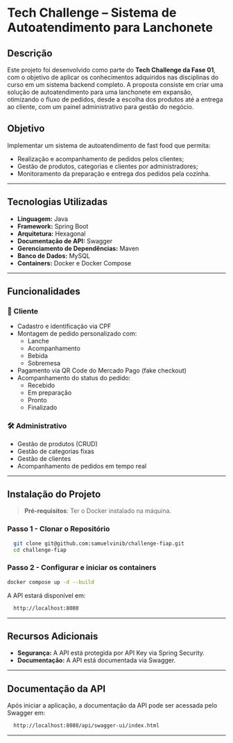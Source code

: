 # Tech Challenge – Sistema de Autoatendimento para Lanchonete

## Descrição

Este projeto foi desenvolvido como parte do **Tech Challenge da Fase 01**, com o objetivo de aplicar os conhecimentos adquiridos nas disciplinas do curso em um sistema backend completo. A proposta consiste em criar uma solução de autoatendimento para uma lanchonete em expansão, otimizando o fluxo de pedidos, desde a escolha dos produtos até a entrega ao cliente, com um painel administrativo para gestão do negócio.

## Objetivo

Implementar um sistema de autoatendimento de fast food que permita:
- Realização e acompanhamento de pedidos pelos clientes;
- Gestão de produtos, categorias e clientes por administradores;
- Monitoramento da preparação e entrega dos pedidos pela cozinha.

---

## Tecnologias Utilizadas

- **Linguagem:** Java
- **Framework:** Spring Boot
- **Arquitetura:** Hexagonal
- **Documentação de API:** Swagger
- **Gerenciamento de Dependências:** Maven
- **Banco de Dados:** MySQL
- **Containers:** Docker e Docker Compose

---

## Funcionalidades

### 🧾 Cliente
- Cadastro e identificação via CPF
- Montagem de pedido personalizado com:
    - Lanche
    - Acompanhamento
    - Bebida
    - Sobremesa
- Pagamento via QR Code do Mercado Pago (fake checkout)
- Acompanhamento do status do pedido:
    - Recebido
    - Em preparação
    - Pronto
    - Finalizado

### 🛠️ Administrativo
- Gestão de produtos (CRUD)
- Gestão de categorias fixas
- Gestão de clientes
- Acompanhamento de pedidos em tempo real

---

## Instalação do Projeto

> **Pré-requisitos**: Ter o Docker instalado na máquina.

### Passo 1 - Clonar o Repositório

```bash
  git clone git@github.com:samuelvinib/challenge-fiap.git
  cd challenge-fiap
```

### Passo 2 -  Configurar e iniciar os containers

```bash
docker compose up -d --build
```

A API estará disponível em:

```bash
  http://localhost:8080
```

---

## Recursos Adicionais

- **Segurança:** A API está protegida por API Key via Spring Security.
- **Documentação:** A API está documentada via Swagger.

---

## Documentação da API

Após iniciar a aplicação, a documentação da API pode ser acessada pelo Swagger em:

```bash
  http://localhost:8080/api/swagger-ui/index.html
```

---